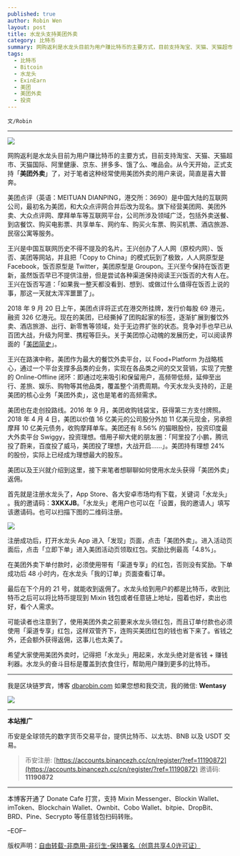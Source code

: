 ```yaml
---
published: true
author: Robin Wen
layout: post
title: 水龙头支持美团外卖
category: 比特币
summary: 网购返利是水龙头目前为用户赚比特币的主要方式，目前支持淘宝、天猫、天猫超市、天猫国际、阿里健康、京东、拼多多、饿了么、唯品会。从今天开始，正式支持「美团外卖」了，对于笔者这种经常使用美团外卖的用户来说，简直是喜大普奔。希望大家使用美团外卖时，记得把「水龙头」用起来，水龙头绝对是省钱 + 赚钱利器。水龙头的奋斗目标是覆盖到衣食住行，帮助用户赚到更多的比特币。
tags:
  - 比特币
  - Bitcoin
  - 水龙头
  - ExinEarn
  - 美团
  - 美团外卖
  - 投资
---
```


`文/Robin`

***

![](https://cdn.dbarobin.com/83l79ix.png)

网购返利是水龙头目前为用户赚比特币的主要方式，目前支持淘宝、天猫、天猫超市、天猫国际、阿里健康、京东、拼多多、饿了么、唯品会。从今天开始，正式支持「**美团外卖**」了，对于笔者这种经常使用美团外卖的用户来说，简直是喜大普奔。

美团点评（英语：MEITUAN DIANPING，港交所：3690）是中国大陆的互联网公司，最初名为美团，和大众点评网合并后改为现名。旗下经营美团网、美团外卖、大众点评网、摩拜单车等互联网平台，公司所涉及领域广泛，包括外卖送餐、到店餐饮、购买电影票、共享单车、网约车、购买火车票、购买机票、酒店旅游、民宿公寓等服务。

王兴是中国互联网历史不得不提及的名片。王兴创办了人人网（原校内网）、饭否、美团等网站，并且把「Copy to China」的模式玩到了极致，人人网原型是 Facebook，饭否原型是 Twitter，美团原型是 Groupon。王兴至今保持在饭否更新，虽然饭否早已不提供注册，但是尝试各种渠道保持阅读王兴饭否的大有人在。王兴在饭否写道：「如果我一整天都没看到、想到、或做过什么值得在饭否上说的事，那这一天就太浑浑噩噩了」。

2018 年 9 月 20 日上午，美团点评将正式在港交所挂牌，发行价每股 69 港元，融资 326 亿港元。现在的美团，已经撕掉了团购起家的标签，逐渐扩展到餐饮外卖、酒店旅游、出行、新零售等领域，处于无边界扩张的状态。竞争对手也早已从百团大战，升级为阿里、携程等巨头。关于美团惊心动魄的发展历史，可以阅读界面的「[美团简史](https://www.huxiu.com/article/263748.html)」。

王兴在路演中称，美团作为最大的餐饮外卖平台，以 Food+Platform 为战略核心，通过一个平台支撑多品类的业务，实现在各品类之间的交叉营销，实现了完整的 Online-Offline 闭环：即通过吃来吸引和保留用户，高频带低频，延伸至出行、差旅、娱乐、购物等其他品类，覆盖整个消费周期。今天水龙头支持的，正是美团的核心业务「美团外卖」，这也是笔者的高频需求。

美团也在走创投路线。2016 年 9 月，美团收购钱袋宝，获得第三方支付牌照。2018 年 4 月 4 日，美团以价值 16 亿美元的公司股分外加 11 亿美元现金，另承担摩拜 10 亿美元债务，收购摩拜单车。美团还有 8.56% 的猫眼股份，投资印度最大外卖平台 Swiggy，投资理想。借用子柳大佬的朋友圈：「阿里投了小鹏，腾讯投了蔚来，百度投了威马，美团投了理想，大战开启……」。美团持有理想 24% 的股份，实际上已经成为理想最大的股东。

美团以及王兴就介绍到这里，接下来笔者想聊聊如何使用水龙头获得「美团外卖」返佣。

首先就是注册水龙头了，​App Store、各大安卓市场均有下载，关键词「水龙头」​。​我的邀请码：**3XKXJB**。「水龙头」老用户也可以在「设置，我的邀请人」填写该邀请码。​也可以扫描​下图的二维码注册。

![](https://cdn.dbarobin.com/kwdjijt.png)

注册成功后，打开水龙头 App 进入「发现」页面，点击「美团外卖」。进入活动页面后，点击「立即下单」进入美团活动页领取红包。奖励比例最高「4.8%」。

在美团外卖下单付款时，必须使用带有「渠道专享」的红包，否则没有奖励。下单成功后 48 小时内，在水龙头「我的订单」页面查看订单。

最后在下个月的 21 号，就能收到返佣了。水龙头给到用户的都是比特币，收到比特币之后可以将比特币提现到 Mixin 钱包或者任意链上地址，囤着也好，卖出也好，看个人需求。

可能读者也注意到了，使用美团外卖之前要来水龙头领红包，而且订单付款也必须使用「渠道专享」红包，这样双管齐下，连购买美团红包的钱也省下来了。省钱之外，还会额外获得返佣，这事儿也太美了。

希望大家使用美团外卖时，记得把「水龙头」用起来，水龙头绝对是省钱 + 赚钱利器。水龙头的奋斗目标是覆盖到衣食住行，帮助用户赚到更多的比特币。

***

我是区块链罗宾，博客 [dbarobin.com](https://dbarobin.com/)
如果您想和我交流，我的微信: **Wentasy**

![](https://cdn.dbarobin.com/v4yywe2.png)

***

**本站推广**

币安是全球领先的数字货币交易平台，提供比特币、以太坊、BNB 以及 USDT 交易。

> 币安注册: [https://accounts.binancezh.cc/cn/register/?ref=11190872](https://accounts.binancezh.cc/cn/register/?ref=11190872)
> 邀请码: **11190872**

***

本博客开通了 Donate Cafe 打赏，支持 Mixin Messenger、Blockin Wallet、imToken、Blockchain Wallet、Ownbit、Cobo Wallet、bitpie、DropBit、BRD、Pine、Secrypto 等任意钱包扫码转账。

<center>
    <div class="--donate-button"
         data-button-id="f8b9df0d-af9a-460d-8258-d3f435445075"
    ></div>
</center>

–EOF–

版权声明：[自由转载-非商用-非衍生-保持署名（创意共享4.0许可证）](http://creativecommons.org/licenses/by-nc-nd/4.0/deed.zh)